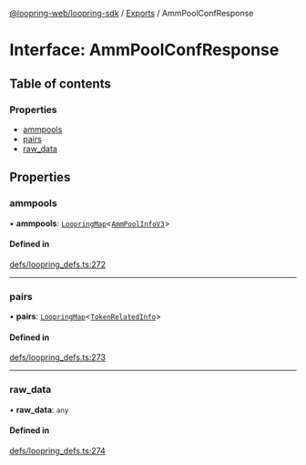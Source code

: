 [@loopring-web/loopring-sdk](../README.md) / [Exports](../modules.md) / AmmPoolConfResponse

# Interface: AmmPoolConfResponse

## Table of contents

### Properties

- [ammpools](AmmPoolConfResponse.md#ammpools)
- [pairs](AmmPoolConfResponse.md#pairs)
- [raw\_data](AmmPoolConfResponse.md#raw_data)

## Properties

### ammpools

• **ammpools**: [`LoopringMap`](LoopringMap.md)<[`AmmPoolInfoV3`](AmmPoolInfoV3.md)\>

#### Defined in

[defs/loopring_defs.ts:272](https://github.com/Loopring/loopring_sdk/blob/532648f/src/defs/loopring_defs.ts#L272)

___

### pairs

• **pairs**: [`LoopringMap`](LoopringMap.md)<[`TokenRelatedInfo`](TokenRelatedInfo.md)\>

#### Defined in

[defs/loopring_defs.ts:273](https://github.com/Loopring/loopring_sdk/blob/532648f/src/defs/loopring_defs.ts#L273)

___

### raw\_data

• **raw\_data**: `any`

#### Defined in

[defs/loopring_defs.ts:274](https://github.com/Loopring/loopring_sdk/blob/532648f/src/defs/loopring_defs.ts#L274)
